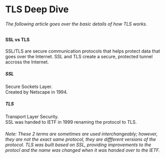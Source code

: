# TLS Deep Dive

###### The following article goes over the basic details of how TLS works.

#### SSL vs TLS

SSL/TLS are secure communication protocols that helps protect data that goes over the Internet. SSL and TLS create a secure, protected tunnel accross the Internet.

##### SSL

Secure Sockets Layer.  
Created by Netscape in 1994.

##### TLS

Transport Layer Security.  
SSL was handed to IETF in 1999 renaming the protocol to TLS.  

###### Note: These 2 terms are sometimes are used interchangeably; however, they are not the exact same protocol, they are diffferent versions of the protocol. TLS was built based on SSL, providing improvements to the protocl and the name was changed when it was handed over to the IETF.